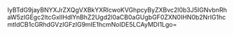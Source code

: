 IyBTdG9jayBNYXJrZXQgVXBkYXRlcwoKVGhpcyByZXBvc2l0b3J5IGNvbnRhaW5zIGEgc2ltcGxlIHdlYnBhZ2Ugd2l0aCB0aGUgbGF0ZXN0IHN0b2NrIG1hcmtldCB1cGRhdGVzIGFzIG9mIE1hcmNoIDE5LCAyMDI1Lgo=